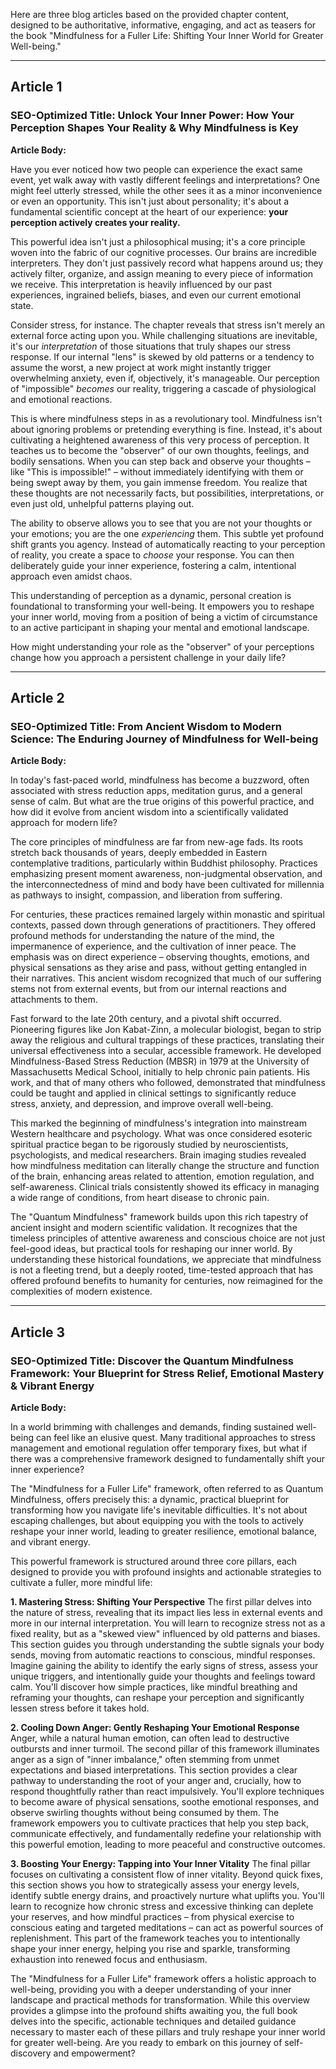 Here are three blog articles based on the provided chapter content, designed to be authoritative, informative, engaging, and act as teasers for the book "Mindfulness for a Fuller Life: Shifting Your Inner World for Greater Well-being."

---

## Article 1

### SEO-Optimized Title: Unlock Your Inner Power: How Your Perception Shapes Your Reality & Why Mindfulness is Key

**Article Body:**

Have you ever noticed how two people can experience the exact same event, yet walk away with vastly different feelings and interpretations? One might feel utterly stressed, while the other sees it as a minor inconvenience or even an opportunity. This isn't just about personality; it's about a fundamental scientific concept at the heart of our experience: **your perception actively creates your reality.**

This powerful idea isn't just a philosophical musing; it's a core principle woven into the fabric of our cognitive processes. Our brains are incredible interpreters. They don't just passively record what happens around us; they actively filter, organize, and assign meaning to every piece of information we receive. This interpretation is heavily influenced by our past experiences, ingrained beliefs, biases, and even our current emotional state.

Consider stress, for instance. The chapter reveals that stress isn't merely an external force acting upon you. While challenging situations are inevitable, it's our *interpretation* of those situations that truly shapes our stress response. If our internal "lens" is skewed by old patterns or a tendency to assume the worst, a new project at work might instantly trigger overwhelming anxiety, even if, objectively, it's manageable. Our perception of "impossible" *becomes* our reality, triggering a cascade of physiological and emotional reactions.

This is where mindfulness steps in as a revolutionary tool. Mindfulness isn't about ignoring problems or pretending everything is fine. Instead, it's about cultivating a heightened awareness of this very process of perception. It teaches us to become the "observer" of our own thoughts, feelings, and bodily sensations. When you can step back and observe your thoughts – like "This is impossible!" – without immediately identifying with them or being swept away by them, you gain immense freedom. You realize that these thoughts are not necessarily facts, but possibilities, interpretations, or even just old, unhelpful patterns playing out.

The ability to observe allows you to see that you are not your thoughts or your emotions; you are the one *experiencing* them. This subtle yet profound shift grants you agency. Instead of automatically reacting to your perception of reality, you create a space to *choose* your response. You can then deliberately guide your inner experience, fostering a calm, intentional approach even amidst chaos.

This understanding of perception as a dynamic, personal creation is foundational to transforming your well-being. It empowers you to reshape your inner world, moving from a position of being a victim of circumstance to an active participant in shaping your mental and emotional landscape.

How might understanding your role as the "observer" of your perceptions change how you approach a persistent challenge in your daily life?

---

## Article 2

### SEO-Optimized Title: From Ancient Wisdom to Modern Science: The Enduring Journey of Mindfulness for Well-being

**Article Body:**

In today's fast-paced world, mindfulness has become a buzzword, often associated with stress reduction apps, meditation gurus, and a general sense of calm. But what are the true origins of this powerful practice, and how did it evolve from ancient wisdom into a scientifically validated approach for modern life?

The core principles of mindfulness are far from new-age fads. Its roots stretch back thousands of years, deeply embedded in Eastern contemplative traditions, particularly within Buddhist philosophy. Practices emphasizing present moment awareness, non-judgmental observation, and the interconnectedness of mind and body have been cultivated for millennia as pathways to insight, compassion, and liberation from suffering.

For centuries, these practices remained largely within monastic and spiritual contexts, passed down through generations of practitioners. They offered profound methods for understanding the nature of the mind, the impermanence of experience, and the cultivation of inner peace. The emphasis was on direct experience – observing thoughts, emotions, and physical sensations as they arise and pass, without getting entangled in their narratives. This ancient wisdom recognized that much of our suffering stems not from external events, but from our internal reactions and attachments to them.

Fast forward to the late 20th century, and a pivotal shift occurred. Pioneering figures like Jon Kabat-Zinn, a molecular biologist, began to strip away the religious and cultural trappings of these practices, translating their universal effectiveness into a secular, accessible framework. He developed Mindfulness-Based Stress Reduction (MBSR) in 1979 at the University of Massachusetts Medical School, initially to help chronic pain patients. His work, and that of many others who followed, demonstrated that mindfulness could be taught and applied in clinical settings to significantly reduce stress, anxiety, and depression, and improve overall well-being.

This marked the beginning of mindfulness's integration into mainstream Western healthcare and psychology. What was once considered esoteric spiritual practice began to be rigorously studied by neuroscientists, psychologists, and medical researchers. Brain imaging studies revealed how mindfulness meditation can literally change the structure and function of the brain, enhancing areas related to attention, emotion regulation, and self-awareness. Clinical trials consistently showed its efficacy in managing a wide range of conditions, from heart disease to chronic pain.

The "Quantum Mindfulness" framework builds upon this rich tapestry of ancient insight and modern scientific validation. It recognizes that the timeless principles of attentive awareness and conscious choice are not just feel-good ideas, but practical tools for reshaping our inner world. By understanding these historical foundations, we appreciate that mindfulness is not a fleeting trend, but a deeply rooted, time-tested approach that has offered profound benefits to humanity for centuries, now reimagined for the complexities of modern existence.

---

## Article 3

### SEO-Optimized Title: Discover the Quantum Mindfulness Framework: Your Blueprint for Stress Relief, Emotional Mastery & Vibrant Energy

**Article Body:**

In a world brimming with challenges and demands, finding sustained well-being can feel like an elusive quest. Many traditional approaches to stress management and emotional regulation offer temporary fixes, but what if there was a comprehensive framework designed to fundamentally shift your inner experience?

The "Mindfulness for a Fuller Life" framework, often referred to as Quantum Mindfulness, offers precisely this: a dynamic, practical blueprint for transforming how you navigate life's inevitable difficulties. It's not about escaping challenges, but about equipping you with the tools to actively reshape your inner world, leading to greater resilience, emotional balance, and vibrant energy.

This powerful framework is structured around three core pillars, each designed to provide you with profound insights and actionable strategies to cultivate a fuller, more mindful life:

**1. Mastering Stress: Shifting Your Perspective**
The first pillar delves into the nature of stress, revealing that its impact lies less in external events and more in our internal interpretation. You will learn to recognize stress not as a fixed reality, but as a "skewed view" influenced by old patterns and biases. This section guides you through understanding the subtle signals your body sends, moving from automatic reactions to conscious, mindful responses. Imagine gaining the ability to identify the early signs of stress, assess your unique triggers, and intentionally guide your thoughts and feelings toward calm. You'll discover how simple practices, like mindful breathing and reframing your thoughts, can reshape your perception and significantly lessen stress before it takes hold.

**2. Cooling Down Anger: Gently Reshaping Your Emotional Response**
Anger, while a natural human emotion, can often lead to destructive outbursts and inner turmoil. The second pillar of this framework illuminates anger as a sign of "inner imbalance," often stemming from unmet expectations and biased interpretations. This section provides a clear pathway to understanding the root of your anger and, crucially, how to respond thoughtfully rather than react impulsively. You'll explore techniques to become aware of physical sensations, soothe emotional responses, and observe swirling thoughts without being consumed by them. The framework empowers you to cultivate practices that help you step back, communicate effectively, and fundamentally redefine your relationship with this powerful emotion, leading to more peaceful and constructive outcomes.

**3. Boosting Your Energy: Tapping into Your Inner Vitality**
The final pillar focuses on cultivating a consistent flow of inner vitality. Beyond quick fixes, this section shows you how to strategically assess your energy levels, identify subtle energy drains, and proactively nurture what uplifts you. You'll learn to recognize how chronic stress and excessive thinking can deplete your reserves, and how mindful practices – from physical exercise to conscious eating and targeted meditations – can act as powerful sources of replenishment. This part of the framework teaches you to intentionally shape your inner energy, helping you rise and sparkle, transforming exhaustion into renewed focus and enthusiasm.

The "Mindfulness for a Fuller Life" framework offers a holistic approach to well-being, providing you with a deeper understanding of your inner landscape and practical methods for transformation. While this overview provides a glimpse into the profound shifts awaiting you, the full book delves into the specific, actionable techniques and detailed guidance necessary to master each of these pillars and truly reshape your inner world for greater well-being. Are you ready to embark on this journey of self-discovery and empowerment?